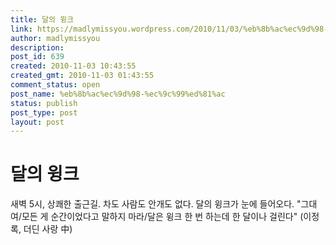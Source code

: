 ```yaml
---
title: 달의 윙크
link: https://madlymissyou.wordpress.com/2010/11/03/%eb%8b%ac%ec%9d%98-%ec%9c%99%ed%81%ac/
author: madlymissyou
description: 
post_id: 639
created: 2010-11-03 10:43:55
created_gmt: 2010-11-03 01:43:55
comment_status: open
post_name: %eb%8b%ac%ec%9d%98-%ec%9c%99%ed%81%ac
status: publish
post_type: post
layout: post
---
```


# 달의 윙크

새벽 5시, 상쾌한 출근길. 차도 사람도 안개도 없다. 달의 윙크가 눈에 들어오다. "그대여/모든 게 순간이었다고 말하지 마라/달은 윙크 한 번 하는데 한 달이나 걸린다" (이정록, 더딘 사랑 中)